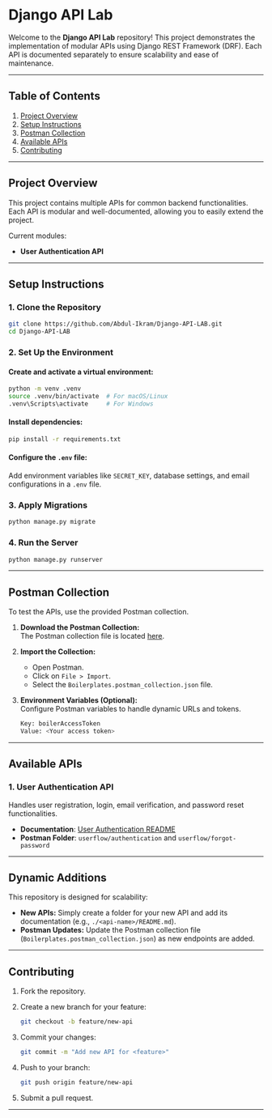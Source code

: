 # Django API Lab

Welcome to the **Django API Lab** repository! This project demonstrates the implementation of modular APIs using Django REST Framework (DRF). Each API is documented separately to ensure scalability and ease of maintenance.

----------

## Table of Contents

1.  [Project Overview](https://github.com/Abdul-Ikram/Django-API-LAB#project-overview)
2.  [Setup Instructions](https://github.com/Abdul-Ikram/Django-API-LAB.git#setup-instructions)
3.  [Postman Collection](https://github.com/Abdul-Ikram/Django-API-LAB.git#postman-collection)
4.  [Available APIs](https://github.com/Abdul-Ikram/Django-API-LAB.git#available-apis)
5.  [Contributing](#contributing)

----------

## Project Overview

This project contains multiple APIs for common backend functionalities. Each API is modular and well-documented, allowing you to easily extend the project.

Current modules:

-   **User Authentication API**

----------

## Setup Instructions

### 1. Clone the Repository

```bash
git clone https://github.com/Abdul-Ikram/Django-API-LAB.git
cd Django-API-LAB

```

### 2. Set Up the Environment

#### Create and activate a virtual environment:

```bash
python -m venv .venv
source .venv/bin/activate  # For macOS/Linux
.venv\Scripts\activate     # For Windows

```

#### Install dependencies:

```bash
pip install -r requirements.txt

```

#### Configure the `.env` file:

Add environment variables like `SECRET_KEY`, database settings, and email configurations in a `.env` file.

### 3. Apply Migrations

```bash
python manage.py migrate

```

### 4. Run the Server

```bash
python manage.py runserver

```

----------

## Postman Collection

To test the APIs, use the provided Postman collection.

1.  **Download the Postman Collection:**  
    The Postman collection file is located [here](https://github.com/Abdul-Ikram/Django-API-LAB/blob/main/PostDock/Boilerplates.postman_collection.json).
    
2.  **Import the Collection:**
    
    -   Open Postman.
    -   Click on `File > Import`.
    -   Select the `Boilerplates.postman_collection.json` file.
3.  **Environment Variables (Optional):**  
    Configure Postman variables to handle dynamic URLs and tokens.
    
    ```bash
    Key: boilerAccessToken
    Value: <Your access token>
    
    ```
    

----------

## Available APIs

### 1. User Authentication API

Handles user registration, login, email verification, and password reset functionalities.

-   **Documentation**: [User Authentication README](https://github.com/Abdul-Ikram/Django-API-LAB/blob/main/ReadMeNest/USER_AUTHENTICATION.md)
-   **Postman Folder**: `userflow/authentication` and `userflow/forgot-password`

----------

## Dynamic Additions

This repository is designed for scalability:

-   **New APIs:** Simply create a folder for your new API and add its documentation (e.g., `./<api-name>/README.md`).
-   **Postman Updates:** Update the Postman collection file (`Boilerplates.postman_collection.json`) as new endpoints are added.

----------

## Contributing

1.  Fork the repository.
2.  Create a new branch for your feature:
    
    ```bash
    git checkout -b feature/new-api
    
    ```
    
3.  Commit your changes:
    
    ```bash
    git commit -m "Add new API for <feature>"
    
    ```
    
4.  Push to your branch:
    
    ```bash
    git push origin feature/new-api
    
    ```
    
5.  Submit a pull request.

----------
